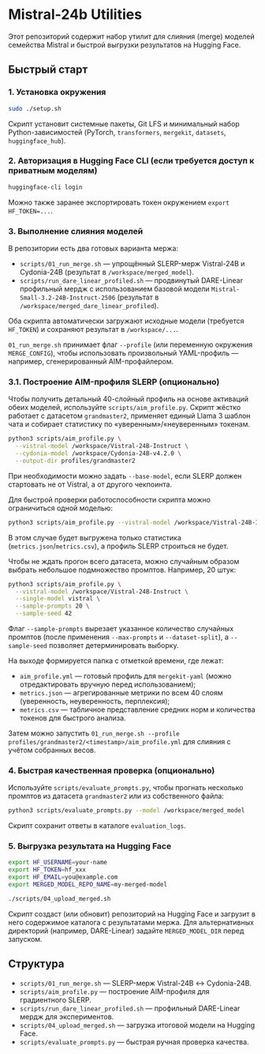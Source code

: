 # Mistral-24b Utilities

Этот репозиторий содержит набор утилит для слияния (merge) моделей семейства Mistral и быстрой выгрузки результатов на Hugging Face.

## Быстрый старт

### 1. Установка окружения
```bash
sudo ./setup.sh
```
Скрипт установит системные пакеты, Git LFS и минимальный набор Python-зависимостей (PyTorch, `transformers`, `mergekit`, `datasets`, `huggingface_hub`).

### 2. Авторизация в Hugging Face CLI (если требуется доступ к приватным моделям)
```bash
huggingface-cli login
```
Можно также заранее экспортировать токен окружением `export HF_TOKEN=...`.

### 3. Выполнение слияния моделей
В репозитории есть два готовых варианта мержа:

- `scripts/01_run_merge.sh` — упрощённый SLERP-мерж Vistral-24B и Cydonia-24B (результат в `/workspace/merged_model`).
- `scripts/run_dare_linear_profiled.sh` — продвинутый DARE-Linear профильный мердж с использованием базовой модели `Mistral-Small-3.2-24B-Instruct-2506` (результат в `/workspace/merged_dare_linear_profiled`).

Оба скрипта автоматически загружают исходные модели (требуется `HF_TOKEN`) и сохраняют результат в `/workspace/...`.

`01_run_merge.sh` принимает флаг `--profile` (или переменную окружения `MERGE_CONFIG`), чтобы использовать произвольный YAML-профиль — например, сгенерированный AIM-профайлером.

### 3.1. Построение AIM-профиля SLERP (опционально)
Чтобы получить детальный 40-слойный профиль на основе активаций обеих моделей, используйте `scripts/aim_profile.py`. Скрипт жёстко работает с датасетом `grandmaster2`, применяет единый Llama 3 шаблон чата и собирает статистику по «уверенным»/«неуверенным» токенам.

```bash
python3 scripts/aim_profile.py \
  --vistral-model /workspace/Vistral-24B-Instruct \
  --cydonia-model /workspace/Cydonia-24B-v4.2.0 \
  --output-dir profiles/grandmaster2
```

При необходимости можно задать `--base-model`, если SLERP должен стартовать не от Vistral, а от другого чекпоинта.

Для быстрой проверки работоспособности скрипта можно ограничиться одной моделью:

```bash
python3 scripts/aim_profile.py --vistral-model /workspace/Vistral-24B-Instruct --single-model vistral
```

В этом случае будет выгружена только статистика (`metrics.json`/`metrics.csv`), а профиль SLERP строиться не будет.

Чтобы не ждать прогон всего датасета, можно случайным образом выбрать небольшое подмножество промптов. Например, 20 штук:

```bash
python3 scripts/aim_profile.py \
  --vistral-model /workspace/Vistral-24B-Instruct \
  --single-model vistral \
  --sample-prompts 20 \
  --sample-seed 42
```

Флаг `--sample-prompts` вырезает указанное количество случайных промптов (после применения `--max-prompts` и `--dataset-split`), а `--sample-seed` позволяет детерминировать выборку.

На выходе формируется папка с отметкой времени, где лежат:

- `aim_profile.yml` — готовый профиль для `mergekit-yaml` (можно отредактировать вручную перед использованием);
- `metrics.json` — агрегированные метрики по всем 40 слоям (уверенность, неуверенность, перплексия);
- `metrics.csv` — табличное представление средних норм и количества токенов для быстрого анализа.

Затем можно запустить `01_run_merge.sh --profile profiles/grandmaster2/<timestamp>/aim_profile.yml` для слияния с учётом собранных весов.

### 4. Быстрая качественная проверка (опционально)
Используйте `scripts/evaluate_prompts.py`, чтобы прогнать несколько промптов из датасета `grandmaster2` или из собственного файла:

```bash
python3 scripts/evaluate_prompts.py --model /workspace/merged_model
```

Скрипт сохранит ответы в каталоге `evaluation_logs`.

### 5. Выгрузка результата на Hugging Face
```bash
export HF_USERNAME=your-name
export HF_TOKEN=hf_xxx
export HF_EMAIL=you@example.com
export MERGED_MODEL_REPO_NAME=my-merged-model

./scripts/04_upload_merged.sh
```

Скрипт создаст (или обновит) репозиторий на Hugging Face и загрузит в него содержимое каталога с результатами мержа. Для альтернативных директорий (например, DARE-Linear) задайте `MERGED_MODEL_DIR` перед запуском.

## Структура
- `scripts/01_run_merge.sh` — SLERP-мерж Vistral-24B ↔ Cydonia-24B.
- `scripts/aim_profile.py` — построение AIM-профиля для градиентного SLERP.
- `scripts/run_dare_linear_profiled.sh` — профильный DARE-Linear мердж для экспериментов.
- `scripts/04_upload_merged.sh` — загрузка итоговой модели на Hugging Face.
- `scripts/evaluate_prompts.py` — быстрая ручная проверка качества.
